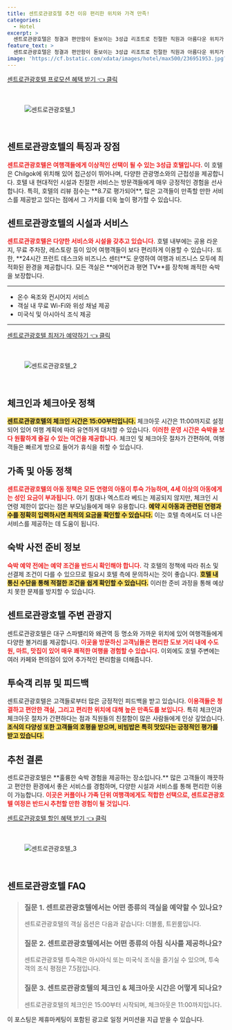 ```yaml
---
title: 센트로관광호텔 추천 이유 편리한 위치와 가격 만족!
categories:
  - Hotel
excerpt: >
  센트로관광호텔은 청결과 편안함이 돋보이는 3성급 리조트로 친절한 직원과 아름다운 위치가 매력적입니다. 아침 식사와 다양한 시설을 제공하며 근처 명소가 있어 커플과 가족여행에 적합한 곳입니다.
feature_text: >
  센트로관광호텔은 청결과 편안함이 돋보이는 3성급 리조트로 친절한 직원과 아름다운 위치가 매력적입니다. 아침 식사와 다양한 시설을 제공하며 근처 명소가 있어 커플과 가족여행에 적합한 곳입니다.
image: 'https://cf.bstatic.com/xdata/images/hotel/max500/236951953.jpg?k=65fb3cfbd7ef05600dbde96ff2108e4405fab5c443cff3249666e678194d1e77&o=&hp=1'
---
```


<p><a class="modoo-button" href="https://tinyurl.com/22gjp99k" rel="nofollow noopener">센트로관광호텔 프로모션 혜택 받기 👈 클릭</a></p><br/>
<figure class="image"><img alt="센트로관광호텔_1" src="https://cf.bstatic.com/xdata/images/hotel/max1024x768/284494385.jpg?k=f642acf4324c3ca92e4f38e5a04a53dcdbd9009f013d6bb87eff4fc8035fe93a&amp;o=&amp;hp=1"/></figure><br/>

<h2 id="센트로관광호텔의_특징과_장점">센트로관광호텔의 특징과 장점</h2>
<p><b><span style="color: #ee2323;">센트로관광호텔은 여행객들에게 이상적인 선택이 될 수 있는 3성급 호텔입니다.</span></b> 이 호텔은 Chilgok에 위치해 있어 접근성이 뛰어나며, 다양한 관광명소와의 근접성을 제공합니다. 호텔 내 현대적인 시설과 친절한 서비스는 방문객들에게 매우 긍정적인 경험을 선사합니다. 특히, 호텔의 리뷰 점수는 **8.7로 평가되어**, 많은 고객들이 만족할 만한 서비스를 제공받고 있다는 점에서 그 가치를 더욱 높이 평가할 수 있습니다.</p>
<h2 id="센트로관광호텔의_시설과_서비스">센트로관광호텔의 시설과 서비스</h2>
<p><b><span style="color: #ee2323;">센트로관광호텔은 다양한 서비스와 시설을 갖추고 있습니다.</span></b> 호텔 내부에는 공용 라운지, 무료 주차장, 레스토랑 등이 있어 여행객들이 보다 편리하게 이용할 수 있습니다. 또한, **24시간 프런트 데스크와 비즈니스 센터**도 운영하여 여행과 비즈니스 모두에 최적화된 환경을 제공합니다. 모든 객실은 **에어컨과 평면 TV**를 장착해 쾌적한 숙박을 보장합니다.</p>
<hr/>
<ul>
<li>온수 욕조와 컨시어지 서비스</li>
<li>객실 내 무료 Wi-Fi와 위성 채널 제공</li>
<li>미국식 및 아시아식 조식 제공</li>
</ul>
<hr/>
<p><a class="modoo-button" href="https://tinyurl.com/22gjp99k" rel="nofollow noopener">센트로관광호텔 최저가 예약하기 👈 클릭</a></p><br/>
<figure class="image"><img alt="센트로관광호텔_2" src="https://cf.bstatic.com/xdata/images/hotel/max500/236951953.jpg?k=65fb3cfbd7ef05600dbde96ff2108e4405fab5c443cff3249666e678194d1e77&amp;o=&amp;hp=1"/></figure><br/>
<h2 id="체크인과_체크아웃_정책">체크인과 체크아웃 정책</h2>
<p><b><span style="background-color: #ffe066;">센트로관광호텔의 체크인 시간은 15:00부터입니다.</span></b> 체크아웃 시간은 11:00까지로 설정되어 있어 여행 계획에 따라 유연하게 대처할 수 있습니다. <b><span style="color: #ee2323;">이러한 운영 시간은 숙박을 보다 원활하게 즐길 수 있는 여건을 제공합니다.</span></b> 체크인 및 체크아웃 절차가 간편하여, 여행객들은 빠르게 방으로 들어가 휴식을 취할 수 있습니다.</p>
<h2 id="가족_및_아동_정책">가족 및 아동 정책</h2>
<p><b><span style="color: #ee2323;">센트로관광호텔의 아동 정책은 모든 연령의 아동이 투숙 가능하며, 4세 이상의 아동에게는 성인 요금이 부과됩니다.</span></b> 아기 침대나 엑스트라 베드는 제공되지 않지만, 체크인 시 연령 제한이 없다는 점은 부모님들에게 매우 유용합니다. <b><span style="background-color: #ffe066;">예약 시 아동과 관련된 연령과 수를 정확히 입력하시면 최적의 요금을 확인할 수 있습니다.</span></b> 이는 호텔 측에서도 더 나은 서비스를 제공하는 데 도움이 됩니다.</p>
<h2 id="숙박_사전_준비_정보">숙박 사전 준비 정보</h2>
<p><b><span style="color: #ee2323;">숙박 예약 전에는 예약 조건을 반드시 확인해야 합니다.</span></b> 각 호텔의 정책에 따라 취소 및 선결제 조건이 다를 수 있으므로 필요시 호텔 측에 문의하시는 것이 좋습니다. <b><span style="background-color: #ffe066;">호텔 내 통신 수단을 통해 적절한 조건을 쉽게 확인할 수 있습니다.</span></b> 이러한 준비 과정을 통해 예상치 못한 문제를 방지할 수 있습니다.</p>
<h2 id="센트로관광호텔_주변_관광지">센트로관광호텔 주변 관광지</h2>
<p>센트로관광호텔은 대구 스파밸리와 왜관역 등 명소와 가까운 위치에 있어 여행객들에게 다양한 볼거리를 제공합니다. <b><span style="color: #ee2323;">이곳을 방문하신 고객님들은 편리한 도보 거리 내에 수도원, 마트, 맛집이 있어 매우 쾌적한 여행을 경험할 수 있습니다.</span></b> 이외에도 호텔 주변에는 여러 카페와 편의점이 있어 추가적인 편리함을 더해줍니다.</p>
<h2 id="투숙객_리뷰_및_피드백">투숙객 리뷰 및 피드백</h2>
<p>센트로관광호텔은 고객들로부터 많은 긍정적인 피드백을 받고 있습니다. <b><span style="color: #ee2323;">이용객들은 청결하고 편안한 객실, 그리고 편리한 위치에 대해 높은 만족도를 보입니다.</span></b> 특히 체크인과 체크아웃 절차가 간편하다는 점과 직원들의 친절함이 많은 사람들에게 인상 깊었습니다. <b><span style="background-color: #ffe066;">조식의 다양성 또한 고객들의 호평을 받으며, 비빔밥은 특히 맛있다는 긍정적인 평가를 받고 있습니다.</span></b></p>
<h2 id="추천_결론">추천 결론</h2>
<p>센트로관광호텔은 **훌륭한 숙박 경험을 제공하는 장소입니다.** 많은 고객들이 깨끗하고 편안한 환경에서 좋은 서비스를 경험하며, 다양한 시설과 서비스를 통해 편리한 이용이 가능합니다. <b><span style="color: #ee2323;">이곳은 커플이나 가족 단위 여행객에게도 적합한 선택으로, 센트로관광호텔 여정은 반드시 추천할 만한 경험이 될 것입니다.</span></b></p>

<p><a class="modoo-button" href="https://tinyurl.com/22gjp99k" rel="nofollow noopener">센트로관광호텔 할인 혜택 받기 👈 클릭</a></p><br>

<figure class="image"><img src="https://cf.bstatic.com/xdata/images/hotel/max500/269890403.jpg?k=7f2f7a3cc4802e1629cf3a20e4e49b67cc6ad55a9498f540aa6cb003e9fefba5&o=&hp=1" alt="센트로관광호텔_3"></figure><br>
<h2 id="센트로관광호텔_FAQ">센트로관광호텔 FAQ</h2>
<div itemscope="" itemtype="https://schema.org/FAQPage"> 
<blockquote> 
<div itemscope="" itemprop="mainEntity" itemtype="https://schema.org/Question"> 
<h3 id="질문_1" itemprop="name">질문 1. 센트로관광호텔에서는 어떤 종류의 객실을 예약할 수 있나요?</h3> 
<div itemscope="" itemprop="acceptedAnswer" itemtype="https://schema.org/Answer"> 
<span itemprop="text"> 
<p>센트로관광호텔의 객실 옵션은 다음과 같습니다: 더블룸, 트윈룸입니다.</p> 
</span> 
</div> 
</div> 
<div itemscope="" itemprop="mainEntity" itemtype="https://schema.org/Question"> 
<h3 id="질문_2" itemprop="name">질문 2. 센트로관광호텔에서는 어떤 종류의 아침 식사를 제공하나요?</h3> 
<div itemscope="" itemprop="acceptedAnswer" itemtype="https://schema.org/Answer"> 
<span itemprop="text"> 
<p>센트로관광호텔 투숙객은 아시아식 또는 미국식 조식을 즐기실 수 있으며, 투숙객의 조식 평점은 7.5점입니다.</p> 
</span> 
</div> 
</div> 
<div itemscope="" itemprop="mainEntity" itemtype="https://schema.org/Question"> 
<h3 id="질문_3" itemprop="name">질문 3. 센트로관광호텔의 체크인 & 체크아웃 시간은 어떻게 되나요?</h3> 
<div itemscope="" itemprop="acceptedAnswer" itemtype="https://schema.org/Answer"> 
<span itemprop="text"> 
<p>센트로관광호텔의 체크인은 15:00부터 시작되며, 체크아웃은 11:00까지입니다.</p> 
</span> 
</div> 
</div> 
</blockquote> 
</div><p>이 포스팅은 제휴마케팅이 포함된 광고로 일정 커미션을 지급 받을 수 있습니다.</p>

